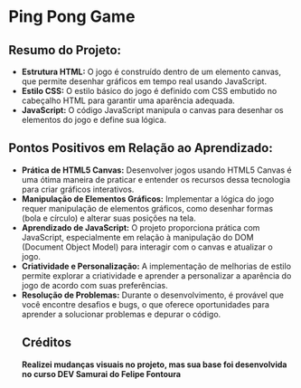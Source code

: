 <h1>Ping Pong Game </h1>
    <h2>Resumo do Projeto:</h2>
    <ul>
        <li><strong>Estrutura HTML:</strong> O jogo é construído dentro de um elemento canvas, que permite desenhar gráficos em tempo real usando JavaScript.</li>
        <li><strong>Estilo CSS:</strong> O estilo básico do jogo é definido com CSS embutido no cabeçalho HTML para garantir uma aparência adequada.</li>
        <li><strong>JavaScript:</strong> O código JavaScript manipula o canvas para desenhar os elementos do jogo e define sua lógica.</li>
    </ul>
    <h2>Pontos Positivos em Relação ao Aprendizado:</h2>
    <ul>
        <li><strong>Prática de HTML5 Canvas:</strong> Desenvolver jogos usando HTML5 Canvas é uma ótima maneira de praticar e entender os recursos dessa tecnologia para criar gráficos interativos.</li>
        <li><strong>Manipulação de Elementos Gráficos:</strong> Implementar a lógica do jogo requer manipulação de elementos gráficos, como desenhar formas (bola e círculo) e alterar suas posições na tela.</li>
        <li><strong>Aprendizado de JavaScript:</strong> O projeto proporciona prática com JavaScript, especialmente em relação à manipulação do DOM (Document Object Model) para interagir com o canvas e atualizar o jogo.</li>
        <li><strong>Criatividade e Personalização:</strong> A implementação de melhorias de estilo permite explorar a criatividade e aprender a personalizar a aparência do jogo de acordo com suas preferências.</li>
        <li><strong>Resolução de Problemas:</strong> Durante o desenvolvimento, é provável que você encontre desafios e bugs, o que oferece oportunidades para aprender a solucionar problemas e depurar o código.</li>

  <h2>Créditos</h2>
  <l1><strong>Realizei mudanças visuais no projeto, mas sua base foi desenvolvida no curso DEV Samurai do Felipe Fontoura</strong></l1>
